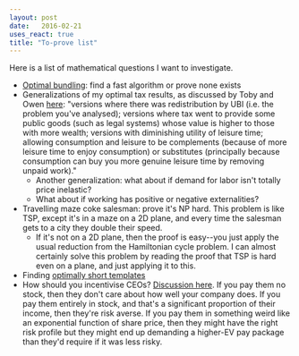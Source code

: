 ```yaml
---
layout: post
date:   2016-02-21
uses_react: true
title: "To-prove list"
---
```


Here is a list of mathematical questions I want to investigate.

- [Optimal bundling](https://www.facebook.com/bshlgrs/posts/10208574426092859): find a fast algorithm or prove none exists
- Generalizations of my optimal tax results, as discussed by Toby and Owen [here](https://www.facebook.com/bshlgrs/posts/10208786840283081?comment_id=10208788070393833): "versions where there was redistribution by UBI (i.e. the problem you've analysed); versions where tax went to provide some public goods (such as legal systems) whose value is higher to those with more wealth; versions with diminishing utility of leisure time; allowing consumption and leisure to be complements (because of more leisure time to enjoy consumption) or substitutes (principally because consumption can buy you more genuine leisure time by removing unpaid work)."
  - Another generalization: what about if demand for labor isn't totally price inelastic?
  - What about if working has positive or negative externalities?
- Travelling maze coke salesman: prove it's NP hard. This problem is like TSP, except it's in a maze on a 2D plane, and every time the salesman gets to a city they double their speed.
  - If it's not on a 2D plane, then the proof is easy--you just apply the usual reduction from the Hamiltonian cycle problem. I can almost certainly solve this problem by reading the proof that TSP is hard even on a plane, and just applying it to this.
- Finding [optimally short templates](/drafts/template-generator)
- How should you incentivise CEOs? [Discussion here](https://www.facebook.com/bshlgrs/posts/10208850864523647). If you pay them no stock, then they don't care about how well your company does. If you pay them entirely in stock, and that's a significant proportion of their income, then they're risk averse. If you pay them in something weird like an exponential function of share price, then they might have the right risk profile but they might end up demanding a higher-EV pay package than they'd require if it was less risky.
